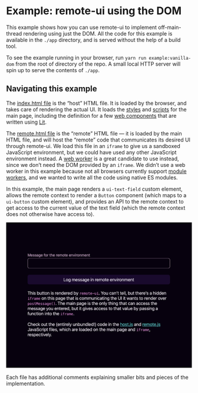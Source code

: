 # Example: remote-ui using the DOM

This example shows how you can use remote-ui to implement off-main-thread rendering using just the DOM. All the code for this example is available in the `./app` directory, and is served without the help of a build tool.

To see the example running in your browser, run `yarn run example:vanilla-dom` from the root of directory of the repo. A small local HTTP server will spin up to serve the contents of `./app`.

## Navigating this example

The [index.html file](./app/index.html) is the “host” HTML file. It is loaded by the browser, and takes care of rendering the actual UI. It loads the [styles](./app/style.css) and [scripts](./app/host.js) for the main page, including the definition for a few [web components](./app/components.js) that are written using [Lit](https://lit.dev).

The [remote.html file](./app/remote.html) is the “remote” HTML file — it is loaded by the main HTML file, and will host the “remote” code that communicates its desired UI through remote-ui. We load this file in an `iframe` to give us a sandboxed JavaScript environment, but we could have used any other JavaScript environment instead. A [web worker](https://developer.mozilla.org/en-US/docs/Web/API/Web_Workers_API/Using_web_workers) is a great candidate to use instead, since we don’t need the DOM provided by an `iframe`. We didn’t use a web worker in this example because not all browsers currently support [module workers](https://web.dev/module-workers/), and we wanted to write all the code using native ES modules.

In this example, the main page renders a `ui-text-field` custom element, allows the remote context to render a `Button` component (which maps to a `ui-button` custom element), and provides an API to the remote context to get access to the current value of the text field (which the remote context does not otherwise have access to).

![Screenshot of the example application](./images/example.png)

Each file has additional comments explaining smaller bits and pieces of the implementation.

